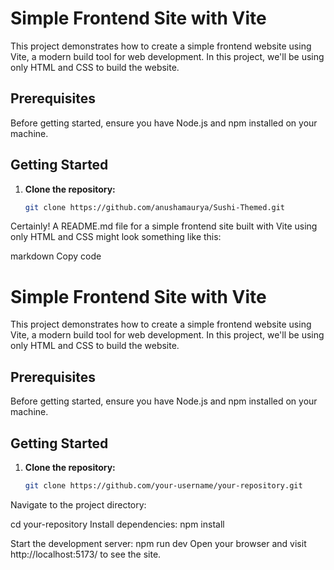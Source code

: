 # Simple Frontend Site with Vite

This project demonstrates how to create a simple frontend website using Vite, a modern build tool for web development. In this project, we'll be using only HTML and CSS to build the website.

## Prerequisites

Before getting started, ensure you have Node.js and npm installed on your machine.

## Getting Started

1. **Clone the repository:**
   ```bash
   git clone https://github.com/anushamaurya/Sushi-Themed.git


Certainly! A README.md file for a simple frontend site built with Vite using only HTML and CSS might look something like this:

markdown
Copy code
# Simple Frontend Site with Vite

This project demonstrates how to create a simple frontend website using Vite, a modern build tool for web development. In this project, we'll be using only HTML and CSS to build the website.

## Prerequisites

Before getting started, ensure you have Node.js and npm installed on your machine.

## Getting Started

1. **Clone the repository:**
   ```bash
   git clone https://github.com/your-username/your-repository.git
   
Navigate to the project directory:

cd your-repository
Install dependencies:
npm install

Start the development server:
npm run dev
Open your browser and visit  http://localhost:5173/ to see the site.
